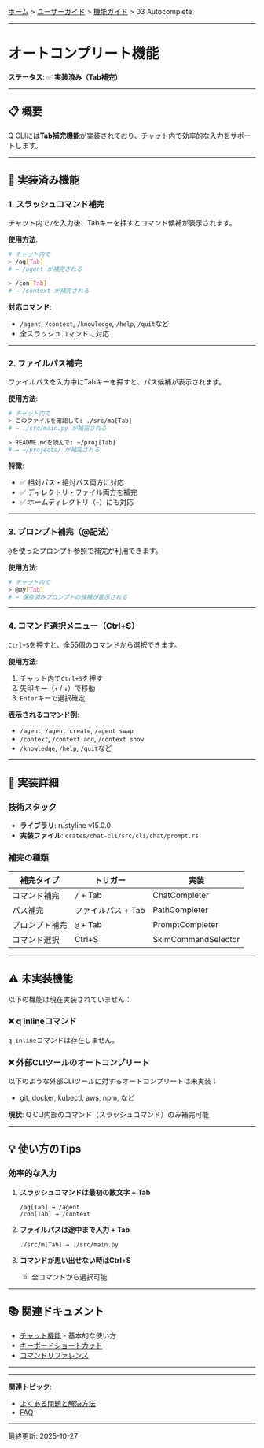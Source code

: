 [ホーム](../../README.md) > [ユーザーガイド](../README.md) > [機能ガイド](README.md) > 03 Autocomplete

---

# オートコンプリート機能

**ステータス**: ✅ **実装済み（Tab補完）**

---

## 📋 概要

Q CLIには**Tab補完機能**が実装されており、チャット内で効率的な入力をサポートします。

---

## 🚀 実装済み機能

### 1. スラッシュコマンド補完

チャット内で`/`を入力後、Tabキーを押すとコマンド候補が表示されます。

**使用方法**:
```bash
# チャット内で
> /ag[Tab]
# → /agent が補完される

> /con[Tab]
# → /context が補完される
```

**対応コマンド**:
- `/agent`, `/context`, `/knowledge`, `/help`, `/quit`など
- 全スラッシュコマンドに対応

---

### 2. ファイルパス補完

ファイルパスを入力中にTabキーを押すと、パス候補が表示されます。

**使用方法**:
```bash
# チャット内で
> このファイルを確認して: ./src/ma[Tab]
# → ./src/main.py が補完される

> README.mdを読んで: ~/proj[Tab]
# → ~/projects/ が補完される
```

**特徴**:
- ✅ 相対パス・絶対パス両方に対応
- ✅ ディレクトリ・ファイル両方を補完
- ✅ ホームディレクトリ（`~`）にも対応

---

### 3. プロンプト補完（@記法）

`@`を使ったプロンプト参照で補完が利用できます。

**使用方法**:
```bash
# チャット内で
> @my[Tab]
# → 保存済みプロンプトの候補が表示される
```

---

### 4. コマンド選択メニュー（Ctrl+S）

`Ctrl+S`を押すと、全55個のコマンドから選択できます。

**使用方法**:
1. チャット内で`Ctrl+S`を押す
2. 矢印キー（`↑` / `↓`）で移動
3. `Enter`キーで選択確定

**表示されるコマンド例**:
- `/agent`, `/agent create`, `/agent swap`
- `/context`, `/context add`, `/context show`
- `/knowledge`, `/help`, `/quit`など

---

## 🔧 実装詳細

### 技術スタック
- **ライブラリ**: rustyline v15.0.0
- **実装ファイル**: `crates/chat-cli/src/cli/chat/prompt.rs`

### 補完の種類

| 補完タイプ | トリガー | 実装 |
|-----------|---------|------|
| コマンド補完 | `/` + Tab | ChatCompleter |
| パス補完 | ファイルパス + Tab | PathCompleter |
| プロンプト補完 | `@` + Tab | PromptCompleter |
| コマンド選択 | Ctrl+S | SkimCommandSelector |

---

## ⚠️ 未実装機能

以下の機能は現在実装されていません：

### ❌ q inlineコマンド

`q inline`コマンドは存在しません。

### ❌ 外部CLIツールのオートコンプリート

以下のような外部CLIツールに対するオートコンプリートは未実装：
- git, docker, kubectl, aws, npm, など

**現状**: Q CLI内部のコマンド（スラッシュコマンド）のみ補完可能

---

## 💡 使い方のTips

### 効率的な入力

1. **スラッシュコマンドは最初の数文字 + Tab**
   ```
   /ag[Tab] → /agent
   /con[Tab] → /context
   ```

2. **ファイルパスは途中まで入力 + Tab**
   ```
   ./src/m[Tab] → ./src/main.py
   ```

3. **コマンドが思い出せない時はCtrl+S**
   - 全コマンドから選択可能

---

## 📚 関連ドキュメント

- [チャット機能](01_chat.md) - 基本的な使い方
- [キーボードショートカット](../01_getting-started/03_first-steps.md#-キーボードショートカット)
- [コマンドリファレンス](../07_reference/02_commands.md)

---

---

**関連トピック**:
- [よくある問題と解決方法](../06_troubleshooting/02_common-issues.md)
- [FAQ](../06_troubleshooting/01_faq.md)

---

最終更新: 2025-10-27
